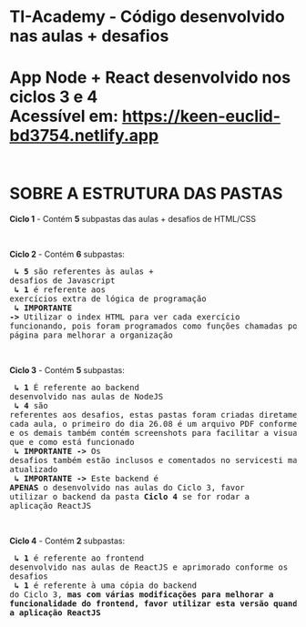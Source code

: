 # TI-Academy - Código desenvolvido nas aulas + desafios

**App Node + React desenvolvido nos ciclos 3 e 4**<br />
**Acessível em: https://keen-euclid-bd3754.netlify.app**
<br />
<br />
<br />
**SOBRE A ESTRUTURA DAS PASTAS**<br />
==================================================================
**Ciclo 1** - Contém **5** subpastas das aulas + desafios de HTML/CSS

<br />

**Ciclo 2** - Contém **6** subpastas:<br /><pre>
  **↳ 5** são referentes às aulas + desafios de Javascript<br />
  **↳ 1** é referente aos exercícios extra de lógica de programação<br />
  **↳ IMPORTANTE ->** Utilizar o index HTML para ver cada exercício funcionando, pois foram programados
  como funções chamadas por botões na página para melhorar a organização<br /></pre>
  
  <br />
  
**Ciclo 3** - Contém **5** subpastas:<br /><pre>
  **↳ 1** É referente ao backend desenvolvido nas aulas de NodeJS <br />
  **↳ 4** são referentes aos desafios, estas pastas foram criadas diretamente após cada aula, o primeiro
  do dia 26.08 é um arquivo PDF conforme solicitado, e os demais também contém screenshots para facilitar
  a visualização do que e como está funcionado<br />
  **↳ IMPORTANTE ->** Os desafios também estão inclusos e comentados no servicesti mais atualizado<br />
  **↳ IMPORTANTE ->** Este backend é **APENAS** o desenvolvido nas aulas do Ciclo 3, favor utilizar
  o backend da pasta **Ciclo 4** se for rodar a aplicação ReactJS<br /></pre>
  
  <br />
  
**Ciclo 4** - Contém **2** subpastas:<br /><pre>
  **↳ 1** é referente ao frontend desenvolvido nas aulas de ReactJS e aprimorado conforme os desafios<br />
  **↳ 1** é referente à uma cópia do backend do Ciclo 3, **mas com várias modificações para melhorar a funcionalidade
  do frontend, favor utilizar esta versão quando for rodar a aplicação ReactJS**<br />

